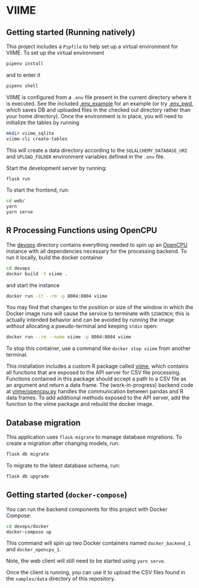 VIIME
========

Getting started (Running natively)
----------------------------------

This project includes a `Pipfile` to help set up a virtual environment for
VIIME. To set up the virtual environment

```sh
pipenv install
```

and to enter it

```sh
pipenv shell
```

VIIME is configured from a `.env` file present in the current directory where
it is executed.  See the included [.env_example](./.env_example) for an example
(or try [.env_pwd](./env_pwd), which saves DB and uploaded files in the checked
out directory rather than your home directory).  Once the environment is in
place, you will need to initialize the tables by running

```sh
mkdir viime_sqlite
viime-cli create-tables
```

This will create a data directory according to the `SQLALCHEMY_DATABASE_URI` and
`UPLOAD_FOLDER` environment variables defined in the `.env` file.

Start the development server by running:

```sh
flask run
```

To start the frontend, run:

```sh
cd web/
yarn
yarn serve
```

R Processing Functions using OpenCPU
------------------------------------

The [devops](./devops) directory contains everything needed to spin up an
[OpenCPU](https://www.opencpu.org/) instance with all dependencies necessary
for the processing backend.  To run it locally, build the docker container

```sh
cd devops
docker build -t viime .
```

and start the instance

```sh
docker run -it --rm -p 8004:8004 viime
```

You may find that changes to the position or size of the window in which the
Docker image runs will cause the service to terminate with `SIGWINCH`; this is
actually intended behavior and can be avoided by running the image *without*
allocating a pseudo-terminal and keeping `stdin` open:

```sh
docker run --rm --name viime -p 8004:8004 viime
```

To stop this container, use a command like `docker stop viime` from another
terminal.

This installation includes a custom R package called
[viime](devops/viime), which contains all functions that are exposed to
the API server for CSV file processing.  Functions contained in this package
should accept a path to a CSV file as an argument and return a data frame.  The
(work-in-progress) backend code at [viime/opencpu.py](viime/opencpu.py)
handles the communication between pandas and R data frames.  To add additional
methods exposed to the API server, add the function to the viime package and
rebuild the docker image.

Database migration
------------------

This application uses `flask-migrate` to manage database migrations. To create a migration after changing models, run:

```sh
flask db migrate
```

To migrate to the latest database schema, run:

```sh
flask db upgrade
```

Getting started (`docker-compose`)
----------------------------------
You can run the backend components for this project with Docker Compose:

```sh
cd devops/docker
docker-compose up
```

This command will spin up two Docker containers named `docker_backend_1` and
`docker_opencpu_1`.

Note, the web client will still need to be started using `yarn serve`.

Once the client is running, you can use it to upload the CSV files found
in the `samples/data` directory of this repository.
